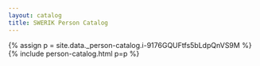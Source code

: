 ```yaml
---
layout: catalog
title: SWERIK Person Catalog
---
```

{% assign p = site.data._person-catalog.i-9176GQUFtfs5bLdpQnVS9M %}
{% include person-catalog.html p=p %}

